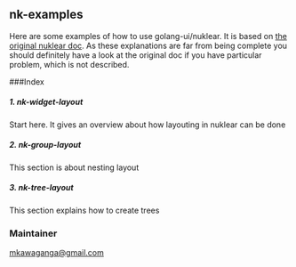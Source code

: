 ## nk-examples
Here are some examples of how to use golang-ui/nuklear. It is based on [the original nuklear doc](https://github.com/vurtun/nuklear/tree/master/doc).
As these explanations are far from being complete you should definitely have a look at the original doc if you have particular problem, which is not described. 


###Index
##### 1. nk-widget-layout
Start here. It gives an overview about how layouting in nuklear can be done

##### 2. nk-group-layout
This section is about nesting layout

##### 3. nk-tree-layout
This section explains how to create trees

### Maintainer
<mkawaganga@gmail.com>
